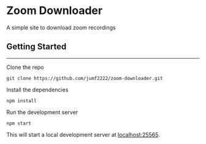 # Zoom Downloader

A simple site to download zoom recordings

## Getting Started

---

Clone the repo

```
git clone https://github.com/jumf2222/zoom-downloader.git
```

Install the dependencies

```
npm install
```

Run the development server

```
npm start
```

This will start a local development server at [localhost:25565](http://localhost:25565).
